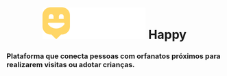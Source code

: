 <!-- VARS -->
[Logo]: https://github.com/Juniorkk/Happy/blob/master/.github/docs/img/logo.png
<!-- VARS -->


<div align="center">
            
 # ![Logo] Happy
 
 </div>


### Plataforma que conecta pessoas com orfanatos próximos para realizarem visitas ou adotar crianças.
